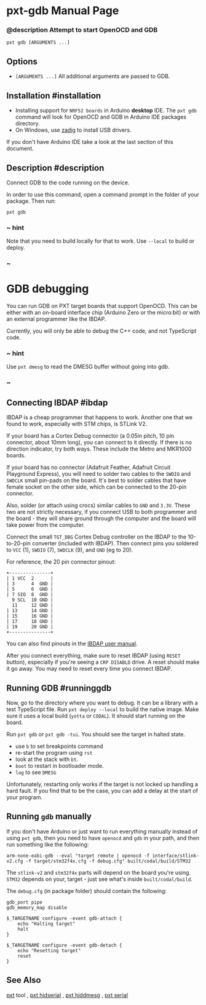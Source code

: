 # pxt-gdb Manual Page

### @description Attempt to start OpenOCD and GDB

    pxt gdb [ARGUMENTS ...]
    

## Options

* `[ARGUMENTS ...]` All additional arguments are passed to GDB.

## Installation #installation

* Installing support for `NRF52 boards` in Arduino **desktop** IDE. The `pxt gdb` command will look for OpenOCD and GDB in Arduino IDE packages directory.
* On Windows, use [zadig](https://zadig.akeo.ie/) to install USB drivers.

If you don't have Arduino IDE take a look at the last section of this document.

## Description #description

Connect GDB to the code running on the device.

In order to use this command, open a command prompt in the folder of your package. Then run:

    pxt gdb
    

### ~ hint

Note that you need to build locally for that to work. Use `--local` to build or deploy.

### ~

# GDB debugging

You can run GDB on PXT target boards that support OpenOCD. This can be either with an on-board interface chip (Arduino Zero or the micro:bit) or with an external programmer like the IBDAP.

Currently, you will only be able to debug the C++ code, and not TypeScript code.

### ~ hint

Use `pxt dmesg` to read the DMESG buffer without going into gdb.

### ~

## Connecting IBDAP #ibdap

IBDAP is a cheap programmer that happens to work. Another one that we found to work, especially with STM chips, is STLink V2.

If your board has a Cortex Debug connector (a 0.05in pitch, 10 pin connector, about 10mm long), you can connect to it directly. If there is no direction indicator, try both ways. These include the Metro and MKR1000 boards.

If your board has no connector (Adafruit Feather, Adafruit Circuit Playground Express), you will need to solder two cables to the `SWDIO` and `SWDCLK` small pin-pads on the board. It's best to solder cables that have female socket on the other side, which can be connected to the 20-pin connector.

Also, solder (or attach using crocs) similar cables to `GND` and `3.3V`. These two are not strictly necessary, if you connect USB to both programmer and the board - they will share ground through the computer and the board will take power from the computer.

Connect the small `TGT_DBG` Cortex Debug controller on the IBDAP to the 10-to-20-pin converter (included with IBDAP). Then connect pins you soldered to `VCC` (1), `SWDIO` (7), `SWDCLK` (9), and `GND` (eg to 20).

For reference, the 20 pin connector pinout:

    +---------------+
    | 1 VCC  2      |
    | 3      4  GND |
    | 5      6  GND |
    | 7 SIO  8  GND |
      9 SCL  10 GND |
      11     12 GND |
    | 13     14 GND |
    | 15     16 GND |
    | 17     18 GND |
    | 19     20 GND |
    +---------------+
    

You can also find pinouts in the [IBDAP user manual](https://cdn-shop.adafruit.com/product-files/2764/2764+user+manual.pdf).

After you connect everything, make sure to reset IBDAP (using `RESET` button), especially if you're seeing a `CRP DISABLD` drive. A reset should make it go away. You may need to reset every time you connect IBDAP.

## Running GDB #runninggdb

Now, go to the directory where you want to debug. It can be a library with a test TypeScript file. Run `pxt deploy --local` to build the native image. Make sure it uses a local build (`yotta` or `CODAL`). It should start running on the board.

Run `pxt gdb` or `pxt gdb -tui`. You should see the target in halted state.

* use `b` to set breakpoints command 
* re-start the program using `rst`
* look at the stack with `bt`.
* `boot` to restart in bootloader mode. 
* `log` to see `DMESG`

Unfortunately, restarting only works if the target is not locked up handling a hard fault. If you find that to be the case, you can add a delay at the start of your program.

## Running `gdb` manually

If you don't have Arduino or just want to run everything manually instead of using `pxt gdb`, then you need to have `openocd` and `gdb` in your path, and then run something like the following:

    arm-none-eabi-gdb --eval "target remote | openocd -f interface/stlink-v2.cfg -f target/stm32f4x.cfg -f debug.cfg" built/codal/build/STM32
    

The `stlink-v2` and `stm32f4x` parts will depend on the board you're using. `STM32` depends on your, target - just see what's inside `built/codal/build`.

The `debug.cfg` (in package folder) should contain the following:

    gdb_port pipe
    gdb_memory_map disable
    
    $_TARGETNAME configure -event gdb-attach {
        echo "Halting target"
        halt
    }
    
    $_TARGETNAME configure -event gdb-detach {
        echo "Resetting target"
        reset
    }
    

## See Also

[pxt](/cli) tool , [pxt hidserial](/cli/hidserial) , [pxt hiddmesg](/cli/hiddmesg) , [pxt serial](/cli/serial)